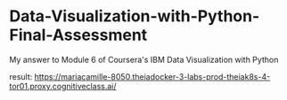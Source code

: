 # Data-Visualization-with-Python-Final-Assessment
My answer to Module 6 of Coursera's IBM Data Visualization with Python

result: https://mariacamille-8050.theiadocker-3-labs-prod-theiak8s-4-tor01.proxy.cognitiveclass.ai/
